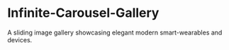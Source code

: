 # Infinite-Carousel-Gallery
A sliding image gallery showcasing elegant modern smart-wearables and devices.
